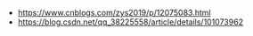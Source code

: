 - https://www.cnblogs.com/zys2019/p/12075083.html
- https://blog.csdn.net/qq_38225558/article/details/101073962
